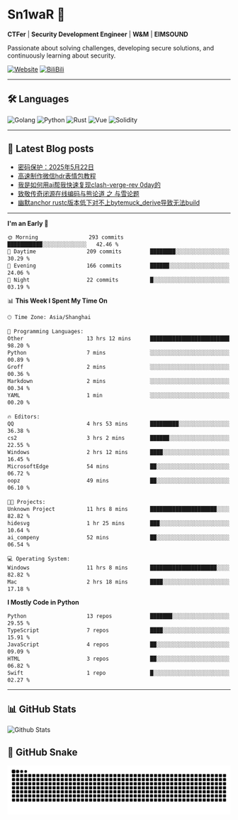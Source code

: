 # Sn1waR 👋

**CTFer** | **Security Development Engineer** | **W&M** | **EIMSOUND**

Passionate about solving challenges, developing secure solutions, and continuously learning about security.

[![Website](https://img.shields.io/website?url=https%3A%2F%2Fwww.snowywar.top)](https://www.snowywar.top) 
[![BiliBili](https://img.shields.io/badge/BiliBili-哔哩哔哩-00A1D6?style=flat&logo=bilibili&logoColor=white)](https://space.bilibili.com/8389161)  

---

## 🛠️ Languages
![Golang](https://img.shields.io/badge/-Golang-00ADD8?style=flat&logo=go&logoColor=white)
![Python](https://img.shields.io/badge/-Python-3776AB?style=flat&logo=python&logoColor=white)
![Rust](https://img.shields.io/badge/-Rust-000000?style=flat&logo=rust&logoColor=white)
![Vue](https://img.shields.io/badge/-Vue.js-4FC08D?style=flat&logo=vue.js&logoColor=white)
![Solidity](https://img.shields.io/badge/-Solidity-363636?style=flat&logo=solidity&logoColor=white)

---
## 📖 Latest Blog posts
<!-- BLOG-POST-LIST:START -->
- [密码保护：2025年5月22日](https://www.snowywar.top/4616.html)
- [高速制作微信hdr表情包教程](https://www.snowywar.top/4612.html)
- [我是如何用ai帮我快速复现clash-verge-rev 0day的](https://www.snowywar.top/4595.html)
- [致敬传奇闭源在线编码与熊论道 之 与雪论题](https://www.snowywar.top/4590.html)
- [幽默anchor rustc版本低下对不上bytemuck_derive导致无法build](https://www.snowywar.top/4587.html)
<!-- BLOG-POST-LIST:END -->
---
<!--START_SECTION:waka-->
**I'm an Early 🐤** 

```text
🌞 Morning                293 commits         ███████████░░░░░░░░░░░░░░   42.46 % 
🌆 Daytime                209 commits         ████████░░░░░░░░░░░░░░░░░   30.29 % 
🌃 Evening                166 commits         ██████░░░░░░░░░░░░░░░░░░░   24.06 % 
🌙 Night                  22 commits          █░░░░░░░░░░░░░░░░░░░░░░░░   03.19 % 
```


📊 **This Week I Spent My Time On** 

```text
🕑︎ Time Zone: Asia/Shanghai

💬 Programming Languages: 
Other                    13 hrs 12 mins      █████████████████████████   98.20 % 
Python                   7 mins              ░░░░░░░░░░░░░░░░░░░░░░░░░   00.89 % 
Groff                    2 mins              ░░░░░░░░░░░░░░░░░░░░░░░░░   00.36 % 
Markdown                 2 mins              ░░░░░░░░░░░░░░░░░░░░░░░░░   00.34 % 
YAML                     1 min               ░░░░░░░░░░░░░░░░░░░░░░░░░   00.20 % 

🔥 Editors: 
QQ                       4 hrs 53 mins       █████████░░░░░░░░░░░░░░░░   36.38 % 
cs2                      3 hrs 2 mins        ██████░░░░░░░░░░░░░░░░░░░   22.55 % 
Windows                  2 hrs 12 mins       ████░░░░░░░░░░░░░░░░░░░░░   16.45 % 
MicrosoftEdge            54 mins             ██░░░░░░░░░░░░░░░░░░░░░░░   06.72 % 
oopz                     49 mins             ██░░░░░░░░░░░░░░░░░░░░░░░   06.10 % 

🐱‍💻 Projects: 
Unknown Project          11 hrs 8 mins       █████████████████████░░░░   82.82 % 
hidesvg                  1 hr 25 mins        ███░░░░░░░░░░░░░░░░░░░░░░   10.64 % 
ai_compeny               52 mins             ██░░░░░░░░░░░░░░░░░░░░░░░   06.54 % 

💻 Operating System: 
Windows                  11 hrs 8 mins       █████████████████████░░░░   82.82 % 
Mac                      2 hrs 18 mins       ████░░░░░░░░░░░░░░░░░░░░░   17.18 % 
```

**I Mostly Code in Python** 

```text
Python                   13 repos            ███████░░░░░░░░░░░░░░░░░░   29.55 % 
TypeScript               7 repos             ████░░░░░░░░░░░░░░░░░░░░░   15.91 % 
JavaScript               4 repos             ██░░░░░░░░░░░░░░░░░░░░░░░   09.09 % 
HTML                     3 repos             ██░░░░░░░░░░░░░░░░░░░░░░░   06.82 % 
Swift                    1 repo              █░░░░░░░░░░░░░░░░░░░░░░░░   02.27 % 
```




<!--END_SECTION:waka-->
---

## 📊 GitHub Stats
![Github Stats](https://github-readme-stats.vercel.app/api?username=jiayuqi7813&show_icons=true&theme=radical)

## 🐍 GitHub Snake
<picture>
  <source media="(prefers-color-scheme: dark)" srcset="https://raw.githubusercontent.com/jiayuqi7813/jiayuqi7813/output/github-contribution-grid-snake-dark.svg">
  <source media="(prefers-color-scheme: light)" srcset="https://raw.githubusercontent.com/jiayuqi7813/jiayuqi7813/output/github-contribution-grid-snake.svg">
  <img alt="github contribution grid snake animation" src="https://raw.githubusercontent.com/jiayuqi7813/jiayuqi7813/output/github-contribution-grid-snake.svg">
</picture>

